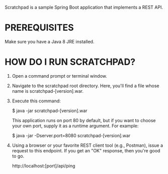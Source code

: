 Scratchpad is a sample Spring Boot application that implements a REST API.


PREREQUISITES
=============

Make sure you have a Java 8 JRE installed.


HOW DO I RUN SCRATCHPAD?
========================

1.  Open a command prompt or terminal window.
2.  Navigate to the scratchpad root directory.  Here, you'll find a file whose name is scratchpad-[version].war.
3.  Execute this command:

    $ java -jar scratchpad-[version].war

    This application runs on port 80 by default, but if you want to choose your own port, supply it as a runtime argument.  For example:

    $ java -jar -Dserver.port=8080 scratchpad-[version].war

4.  Using a browser or your favorite REST client tool (e.g., Postman), issue a request to this endpoint.  If you get an "OK" response, then you're good to go.

    http://localhost:[port]/api/ping